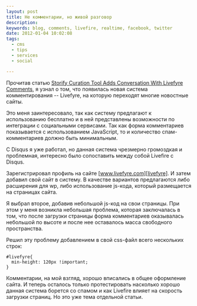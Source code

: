 ```yaml
---
layout: post
title: Не комментарии, но живой разговор
description: 
keywords: blog, comments, livefire, realtime, facebook, twitter
date: 2012-01-04 10:02:08
tags:
  - cms
  - tips
  - services
  - social

---
```


Прочитав статью [Storify Curation Tool Adds Conversation With Livefyre Comments][Readwriteweb], я узнал о том, что появилась новая система комментирования -- Livefyre, на которую переходят многие новостные сайты. 

[Readwriteweb]: http://www.readwriteweb.com/archives/storify_adds_comments_with_livefyre.php
	"Storify Curation Tool Adds Conversation With Livefyre Comments"

Это меня заинтересовало, так как систему предлагают к использованию бесплатно и в ней представлены возможности по интеграции с социальными сервисами. Так как форма комментариев показывается с использованием JavaScript, то и количество спам-комментариев должно быть минимальным.

С Disqus я уже работал, но данная система чрезмерно громоздкая и проблемная, интересно было сопоставить между собой Livefire с Disqus.

Зарегистрировал профиль на сайте [www.livefyre.com][livefyre]. И затем добавил свой сайт в систему. В качестве вариантов предлагаются либо расширения для wp, либо использование js-кода, который размещается на страницах сайта.

[livefyre]: http://www.livefyre.com/ 
	"Livefyre | Realtime Comments"

Я выбрал второе, добавив небольшой js-код на свои страницы. При этом у меня возникла небольшая проблема, которая заключалась в том, что после загрузки страницы форма комментариев оказывалась небольшой по высоте и после нее оставалось масса свободного пространства.

Решил эту проблему добавлением в свой css-файл всего нескольких строк:

    #livefyre{
      min-height: 120px !important;
    }

Комментарии, на мой взгляд, хорошо вписались в общее оформление сайта. И теперь осталось только протестировать насколько хорошо данная система борется со спамом и как Livefire влияет на скорость загрузки страниц. Но это уже тема отдельной статьи.